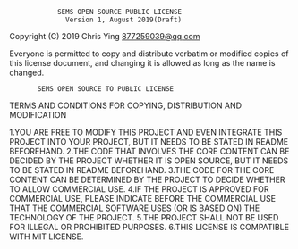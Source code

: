                 SEMS OPEN SOURCE PUBLIC LICENSE
                  Version 1, August 2019(Draft)

Copyright (C) 2019 Chris Ying <877259039@qq.com>

Everyone is permitted to copy and distribute verbatim or modified
copies of this license document, and changing it is allowed as long
as the name is changed.

           SEMS OPEN SOURCE TO PUBLIC LICENSE
  TERMS AND CONDITIONS FOR COPYING, DISTRIBUTION AND MODIFICATION

 1.YOU ARE FREE TO MODIFY THIS PROJECT AND EVEN INTEGRATE THIS PROJECT INTO YOUR PROJECT, BUT IT NEEDS TO BE STATED IN README BEFOREHAND.
 2.THE CODE THAT INVOLVES THE CORE CONTENT CAN BE DECIDED BY THE PROJECT WHETHER IT IS OPEN SOURCE, BUT IT NEEDS TO BE STATED IN README BEFOREHAND.
 3.THE CODE FOR THE CORE CONTENT CAN BE DETERMINED BY THE PROJECT TO DECIDE WHETHER TO ALLOW COMMERCIAL USE.
 4.IF THE PROJECT IS APPROVED FOR COMMERCIAL USE, PLEASE INDICATE BEFORE THE COMMERCIAL USE THAT THE COMMERCIAL SOFTWARE USES (OR IS BASED ON) THE TECHNOLOGY OF THE PROJECT.
 5.THE PROJECT SHALL NOT BE USED FOR ILLEGAL OR PROHIBITED PURPOSES.
 6.THIS LICENSE IS COMPATIBLE WITH MIT LICENSE.
 
